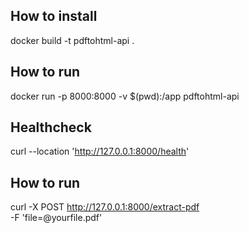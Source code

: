 ## How to install
docker build -t pdftohtml-api .

## How to run
docker run -p 8000:8000 -v $(pwd):/app pdftohtml-api

## Healthcheck
curl --location 'http://127.0.0.1:8000/health'

## How to run
curl -X POST http://127.0.0.1:8000/extract-pdf \
  -F 'file=@yourfile.pdf'
